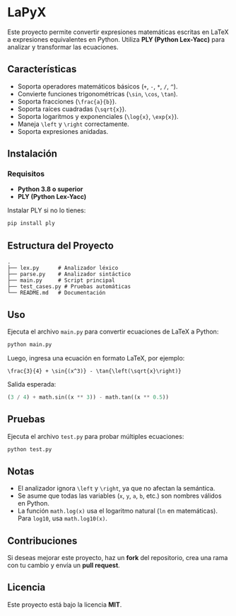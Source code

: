 # **LaPyX**

Este proyecto permite convertir expresiones matemáticas escritas en LaTeX a expresiones equivalentes en Python. Utiliza **PLY (Python Lex-Yacc)** para analizar y transformar las ecuaciones.

## Características
- Soporta operadores matemáticos básicos (`+`, `-`, `*`, `/`, `^`).
- Convierte funciones trigonométricas (`\sin`, `\cos`, `\tan`).
- Soporta fracciones (`\frac{a}{b}`).
- Soporta raíces cuadradas (`\sqrt{x}`).
- Soporta logaritmos y exponenciales (`\log{x}`, `\exp{x}`).
- Maneja `\left` y `\right` correctamente.
- Soporta expresiones anidadas.

## Instalación
### Requisitos
- **Python 3.8 o superior**
- **PLY (Python Lex-Yacc)**

Instalar PLY si no lo tienes:
```sh
pip install ply
```

## Estructura del Proyecto
```
.
├── lex.py      # Analizador léxico
├── parse.py    # Analizador sintáctico
├── main.py     # Script principal
├── test_cases.py # Pruebas automáticas
└── README.md   # Documentación
```

## Uso
Ejecuta el archivo `main.py` para convertir ecuaciones de LaTeX a Python:
```sh
python main.py
```
Luego, ingresa una ecuación en formato LaTeX, por ejemplo:
```
\frac{3}{4} + \sin{(x^3)} - \tan{\left(\sqrt{x}\right)}
```
Salida esperada:
```python
(3 / 4) + math.sin((x ** 3)) - math.tan((x ** 0.5))
```

## Pruebas
Ejecuta el archivo `test.py` para probar múltiples ecuaciones:
```sh
python test.py
```

## Notas
- El analizador ignora `\left` y `\right`, ya que no afectan la semántica.
- Se asume que todas las variables (`x`, `y`, `a`, `b`, etc.) son nombres válidos en Python.
- La función `math.log(x)` usa el logaritmo natural (`ln` en matemáticas). Para `log10`, usa `math.log10(x)`.

## Contribuciones
Si deseas mejorar este proyecto, haz un **fork** del repositorio, crea una rama con tu cambio y envía un **pull request**.

## Licencia
Este proyecto está bajo la licencia **MIT**.

